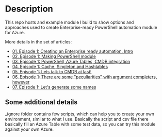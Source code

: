 # Description

This repo hosts and example module I build to show options and approaches used to create Enterprise-ready PowerShell automation module for Azure.

More details in the set of articles:

- [01. Episode 1: Creating an Enterprise ready automation. Intro](https://eosfor.github.io/2018/Episode1-Creating-an-Enterprise-ready-automation/)
- [02. Episode 1: Making PowerShell module](https://eosfor.github.io/2018/Episode1-making-powershell-module/)
- [03. Episode 1: PowerShell, Azure Tables, CMDB integration](https://eosfor.github.io/2018/Episode1-CMDB-integration/)
- [04. Episode 1: Cache, Singleton and Hashtables](https://eosfor.github.io/2018/episode1-cache/)
- [05. Episode 1: Lets talk to CMDB at last!](https://eosfor.github.io/2018/Episode1-lets-talk-to-cmdb-and-autocomplete!/)
- [06. Episode 1: There are some "peculiarities" with argument completers, however](https://eosfor.github.io/2018/Episode1-Issues-with-Argument-Completers/)
- [07. Episode 1: Let's generate some names](https://eosfor.github.io/2018/Episode1-lets-generate-some-names/)

## Some additional details

_ignore folder contains few scripts, which can help you to create your own environment, similar to what I use. Basically the script and csv file there basically fill an Azure Table with some test data, so you can try this module against your own Azure.